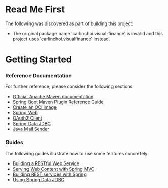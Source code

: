 # Read Me First
The following was discovered as part of building this project:

* The original package name 'carlinchoi.visual-finance' is invalid and this project uses 'carlinchoi.visualfinance' instead.

# Getting Started

### Reference Documentation
For further reference, please consider the following sections:

* [Official Apache Maven documentation](https://maven.apache.org/guides/index.html)
* [Spring Boot Maven Plugin Reference Guide](https://docs.spring.io/spring-boot/docs/3.0.7/maven-plugin/reference/html/)
* [Create an OCI image](https://docs.spring.io/spring-boot/docs/3.0.7/maven-plugin/reference/html/#build-image)
* [Spring Web](https://docs.spring.io/spring-boot/docs/3.0.7/reference/htmlsingle/#web)
* [OAuth2 Client](https://docs.spring.io/spring-boot/docs/3.0.7/reference/htmlsingle/#web.security.oauth2.client)
* [Spring Data JDBC](https://docs.spring.io/spring-boot/docs/3.0.7/reference/htmlsingle/#data.sql.jdbc)
* [Java Mail Sender](https://docs.spring.io/spring-boot/docs/3.0.7/reference/htmlsingle/#io.email)

### Guides
The following guides illustrate how to use some features concretely:

* [Building a RESTful Web Service](https://spring.io/guides/gs/rest-service/)
* [Serving Web Content with Spring MVC](https://spring.io/guides/gs/serving-web-content/)
* [Building REST services with Spring](https://spring.io/guides/tutorials/rest/)
* [Using Spring Data JDBC](https://github.com/spring-projects/spring-data-examples/tree/master/jdbc/basics)

